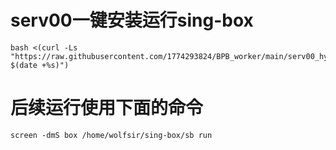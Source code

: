 # serv00一键安装运行sing-box
```
bash <(curl -Ls "https://raw.githubusercontent.com/1774293824/BPB_worker/main/serv00_hy2.sh?$(date +%s)")

```
# 后续运行使用下面的命令
```
screen -dmS box /home/wolfsir/sing-box/sb run
```
